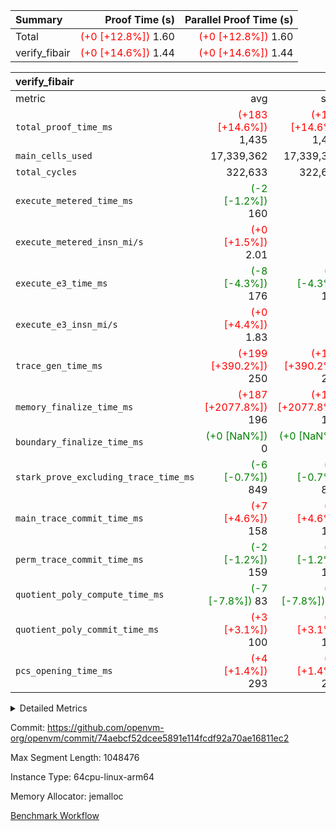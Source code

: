 | Summary | Proof Time (s) | Parallel Proof Time (s) |
|:---|---:|---:|
| Total | <span style='color: red'>(+0 [+12.8%])</span> 1.60 | <span style='color: red'>(+0 [+12.8%])</span> 1.60 |
| verify_fibair | <span style='color: red'>(+0 [+14.6%])</span> 1.44 | <span style='color: red'>(+0 [+14.6%])</span> 1.44 |


| verify_fibair |||||
|:---|---:|---:|---:|---:|
|metric|avg|sum|max|min|
| `total_proof_time_ms ` | <span style='color: red'>(+183 [+14.6%])</span> 1,435 | <span style='color: red'>(+183 [+14.6%])</span> 1,435 | <span style='color: red'>(+183 [+14.6%])</span> 1,435 | <span style='color: red'>(+183 [+14.6%])</span> 1,435 |
| `main_cells_used     ` |  17,339,362 |  17,339,362 |  17,339,362 |  17,339,362 |
| `total_cycles        ` |  322,633 |  322,633 |  322,633 |  322,633 |
| `execute_metered_time_ms` | <span style='color: green'>(-2 [-1.2%])</span> 160 | -          | -          | -          |
| `execute_metered_insn_mi/s` | <span style='color: red'>(+0 [+1.5%])</span> 2.01 | -          | -          | -          |
| `execute_e3_time_ms  ` | <span style='color: green'>(-8 [-4.3%])</span> 176 | <span style='color: green'>(-8 [-4.3%])</span> 176 | <span style='color: green'>(-8 [-4.3%])</span> 176 | <span style='color: green'>(-8 [-4.3%])</span> 176 |
| `execute_e3_insn_mi/s` | <span style='color: red'>(+0 [+4.4%])</span> 1.83 | -          | <span style='color: red'>(+0 [+4.4%])</span> 1.83 | <span style='color: red'>(+0 [+4.4%])</span> 1.83 |
| `trace_gen_time_ms   ` | <span style='color: red'>(+199 [+390.2%])</span> 250 | <span style='color: red'>(+199 [+390.2%])</span> 250 | <span style='color: red'>(+199 [+390.2%])</span> 250 | <span style='color: red'>(+199 [+390.2%])</span> 250 |
| `memory_finalize_time_ms` | <span style='color: red'>(+187 [+2077.8%])</span> 196 | <span style='color: red'>(+187 [+2077.8%])</span> 196 | <span style='color: red'>(+187 [+2077.8%])</span> 196 | <span style='color: red'>(+187 [+2077.8%])</span> 196 |
| `boundary_finalize_time_ms` | <span style='color: green'>(+0 [NaN%])</span> 0 | <span style='color: green'>(+0 [NaN%])</span> 0 | <span style='color: green'>(+0 [NaN%])</span> 0 | <span style='color: green'>(+0 [NaN%])</span> 0 |
| `stark_prove_excluding_trace_time_ms` | <span style='color: green'>(-6 [-0.7%])</span> 849 | <span style='color: green'>(-6 [-0.7%])</span> 849 | <span style='color: green'>(-6 [-0.7%])</span> 849 | <span style='color: green'>(-6 [-0.7%])</span> 849 |
| `main_trace_commit_time_ms` | <span style='color: red'>(+7 [+4.6%])</span> 158 | <span style='color: red'>(+7 [+4.6%])</span> 158 | <span style='color: red'>(+7 [+4.6%])</span> 158 | <span style='color: red'>(+7 [+4.6%])</span> 158 |
| `perm_trace_commit_time_ms` | <span style='color: green'>(-2 [-1.2%])</span> 159 | <span style='color: green'>(-2 [-1.2%])</span> 159 | <span style='color: green'>(-2 [-1.2%])</span> 159 | <span style='color: green'>(-2 [-1.2%])</span> 159 |
| `quotient_poly_compute_time_ms` | <span style='color: green'>(-7 [-7.8%])</span> 83 | <span style='color: green'>(-7 [-7.8%])</span> 83 | <span style='color: green'>(-7 [-7.8%])</span> 83 | <span style='color: green'>(-7 [-7.8%])</span> 83 |
| `quotient_poly_commit_time_ms` | <span style='color: red'>(+3 [+3.1%])</span> 100 | <span style='color: red'>(+3 [+3.1%])</span> 100 | <span style='color: red'>(+3 [+3.1%])</span> 100 | <span style='color: red'>(+3 [+3.1%])</span> 100 |
| `pcs_opening_time_ms ` | <span style='color: red'>(+4 [+1.4%])</span> 293 | <span style='color: red'>(+4 [+1.4%])</span> 293 | <span style='color: red'>(+4 [+1.4%])</span> 293 | <span style='color: red'>(+4 [+1.4%])</span> 293 |



<details>
<summary>Detailed Metrics</summary>

|  | verify_program_compile_ms | total_cells | stark_prove_excluding_trace_time_ms | quotient_poly_compute_time_ms | quotient_poly_commit_time_ms | perm_trace_commit_time_ms | pcs_opening_time_ms | main_trace_commit_time_ms | app proof_time_ms |
| --- | --- | --- | --- | --- | --- | --- | --- | --- |
|  | 7 | 65,536 | 34 | 1 | 6 | 0 | 19 | 7 | 1,445 | 

| air_name | rows | quotient_deg | main_cols | interactions | constraints | cells |
| --- | --- | --- | --- | --- | --- | --- |
| AccessAdapterAir<2> |  | 2 |  | 5 | 12 |  | 
| AccessAdapterAir<4> |  | 2 |  | 5 | 12 |  | 
| AccessAdapterAir<8> |  | 2 |  | 5 | 12 |  | 
| FibonacciAir | 32,768 | 1 | 2 |  | 5 | 65,536 | 
| FriReducedOpeningAir |  | 2 |  | 39 | 71 |  | 
| JalRangeCheckAir |  | 2 |  | 9 | 14 |  | 
| NativePoseidon2Air<BabyBearParameters>, 1> |  | 2 |  | 136 | 572 |  | 
| PhantomAir |  | 2 |  | 3 | 5 |  | 
| ProgramAir |  | 1 |  | 1 | 4 |  | 
| VariableRangeCheckerAir |  | 1 |  | 1 | 4 |  | 
| VmAirWrapper<AluNativeAdapterAir, FieldArithmeticCoreAir> |  | 2 |  | 15 | 27 |  | 
| VmAirWrapper<BranchNativeAdapterAir, BranchEqualCoreAir<1> |  | 2 |  | 11 | 25 |  | 
| VmAirWrapper<NativeAdapterAir<2, 0>, PublicValuesCoreAir> |  | 2 |  | 11 | 29 |  | 
| VmAirWrapper<NativeLoadStoreAdapterAir<1>, NativeLoadStoreCoreAir<1> |  | 2 |  | 15 | 20 |  | 
| VmAirWrapper<NativeLoadStoreAdapterAir<4>, NativeLoadStoreCoreAir<4> |  | 2 |  | 15 | 20 |  | 
| VmAirWrapper<NativeVectorizedAdapterAir<4>, FieldExtensionCoreAir> |  | 2 |  | 15 | 27 |  | 
| VmConnectorAir |  | 2 |  | 5 | 11 |  | 
| VolatileBoundaryAir |  | 2 |  | 7 | 19 |  | 

| group | trace_gen_time_ms | total_proof_time_ms | total_cycles | total_cells | stark_prove_excluding_trace_time_ms | quotient_poly_compute_time_ms | quotient_poly_commit_time_ms | perm_trace_commit_time_ms | pcs_opening_time_ms | memory_finalize_time_ms | main_trace_commit_time_ms | main_cells_used | insns | generate_perm_trace_time_ms_time_ms | fri.log_blowup | execute_metered_time_ms | execute_metered_insn_mi/s | execute_e3_time_ms | execute_e3_insn_mi/s | boundary_finalize_time_ms |
| --- | --- | --- | --- | --- | --- | --- | --- | --- | --- | --- | --- | --- | --- | --- | --- | --- | --- | --- | --- | --- |
| verify_fibair | 250 | 1,435 | 322,633 | 62,474,410 | 849 | 83 | 100 | 159 | 293 | 196 | 158 | 17,339,362 | 322,634 | 53 | 1 | 160 | 2.01 | 176 | 1.83 | 0 | 

| group | air_name | rows | prep_cols | perm_cols | main_cols | cells |
| --- | --- | --- | --- | --- | --- | --- |
| verify_fibair | AccessAdapterAir<2> | 131,072 |  | 16 | 11 | 3,538,944 | 
| verify_fibair | AccessAdapterAir<4> | 65,536 |  | 16 | 13 | 1,900,544 | 
| verify_fibair | AccessAdapterAir<8> | 128 |  | 16 | 17 | 4,224 | 
| verify_fibair | FriReducedOpeningAir | 2,048 |  | 84 | 27 | 227,328 | 
| verify_fibair | JalRangeCheckAir | 32,768 |  | 28 | 12 | 1,310,720 | 
| verify_fibair | NativePoseidon2Air<BabyBearParameters>, 1> | 32,768 |  | 312 | 398 | 23,265,280 | 
| verify_fibair | PhantomAir | 16,384 |  | 12 | 6 | 294,912 | 
| verify_fibair | ProgramAir | 8,192 |  | 8 | 10 | 147,456 | 
| verify_fibair | VariableRangeCheckerAir | 262,144 | 2 | 8 | 1 | 2,359,296 | 
| verify_fibair | VmAirWrapper<AluNativeAdapterAir, FieldArithmeticCoreAir> | 262,144 |  | 36 | 29 | 17,039,360 | 
| verify_fibair | VmAirWrapper<BranchNativeAdapterAir, BranchEqualCoreAir<1> | 32,768 |  | 28 | 23 | 1,671,168 | 
| verify_fibair | VmAirWrapper<NativeLoadStoreAdapterAir<1>, NativeLoadStoreCoreAir<1> | 65,536 |  | 40 | 21 | 3,997,696 | 
| verify_fibair | VmAirWrapper<NativeLoadStoreAdapterAir<4>, NativeLoadStoreCoreAir<4> | 32,768 |  | 40 | 27 | 2,195,456 | 
| verify_fibair | VmAirWrapper<NativeVectorizedAdapterAir<4>, FieldExtensionCoreAir> | 32,768 |  | 36 | 38 | 2,424,832 | 
| verify_fibair | VmConnectorAir | 2 | 1 | 16 | 5 | 42 | 
| verify_fibair | VolatileBoundaryAir | 65,536 |  | 20 | 12 | 2,097,152 | 

| group | trace_height_constraint | weighted_sum | threshold |
| --- | --- | --- | --- |
| verify_fibair | 0 | 1,085,444 | 2,013,265,921 | 
| verify_fibair | 1 | 5,411,200 | 2,013,265,921 | 
| verify_fibair | 2 | 542,722 | 2,013,265,921 | 
| verify_fibair | 3 | 5,476,612 | 2,013,265,921 | 
| verify_fibair | 4 | 65,536 | 2,013,265,921 | 
| verify_fibair | 5 | 12,851,850 | 2,013,265,921 | 

| trace_height_constraint | threshold |
| --- | --- |
| 0 | 2,013,265,921 | 

</details>


Commit: https://github.com/openvm-org/openvm/commit/74aebcf52dcee5891e114fcdf92a70ae16811ec2

Max Segment Length: 1048476

Instance Type: 64cpu-linux-arm64

Memory Allocator: jemalloc

[Benchmark Workflow](https://github.com/openvm-org/openvm/actions/runs/15912275961)
